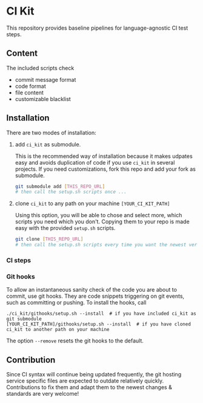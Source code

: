 # CI Kit

This repository provides baseline pipelines for language-agnostic CI test steps.


## Content
The included scripts check
* commit message format
* code format
* file content
* customizable blacklist


## Installation
There are two modes of installation:
1. add `ci_kit` as submodule.

    This is the recommended way of installation because it makes udpates easy and avoids duplication of code if you use `ci_kit` in several projects. If you need customizations, fork this repo and add your fork as submodule.
    ```bash
    git submodule add [THIS_REPO_URL]
    # then call the setup.sh scripts once ...
    ```
2. clone `ci_kit` to any path on your machine `[YOUR_CI_KIT_PATH]`

    Using this option, you will be able to chose and select more, which scripts you need which you don't. Copying them to your repo is made easy with the provided `setup.sh` scripts.
    ```bash
    git clone [THIS_REPO_URL]
    # then call the setup.sh scripts every time you want the newest version ...
    ```

### CI steps

### Git hooks
To allow an instantaneous sanity check of the code you are about to commit, use git hooks. They are code snippets triggering on git events, such as committing or pushing. To install the hooks, call
```
./ci_kit/githooks/setup.sh --install  # if you have included ci_kit as git submodule
[YOUR_CI_KIT_PATH]/githooks/setup.sh --install  # if you have cloned ci_kit to another path on your machine
```
The option `--remove` resets the git hooks to the default.

## Contribution
Since CI syntax will continue being updated frequently, the git hosting service specific files are expected to outdate relatively quickly. Contributions to fix them and adapt them to the newest changes & standards are very welcome!

